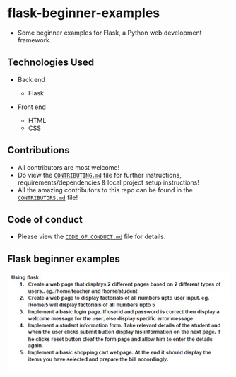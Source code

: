 # flask-beginner-examples

- Some beginner examples for Flask, a Python web development framework.

## **Technologies Used**

- Back end
   - Flask

- Front end
    - HTML
    - CSS

## **Contributions**

- All contributors are most welcome!
- Do view the [`CONTRIBUTING.md`](CONTRIBUTING.md) file for further instructions, requirements/dependencies & local project setup instructions!
- All the amazing contributors to this repo can be found in the [`CONTRIBUTORS.md`](CONTRIBUTORS.md) file!

## **Code of conduct**

- Please view the [`CODE_OF_CONDUCT.md`](CODE_OF_CONDUCT.md) file for details.

## Flask beginner examples

![Flask examples in this repo.](flask-exercise.jpg)
